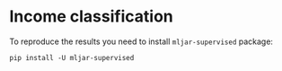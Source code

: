 # Income classification


To reproduce the results you need to install `mljar-supervised` package:

```
pip install -U mljar-supervised
```
